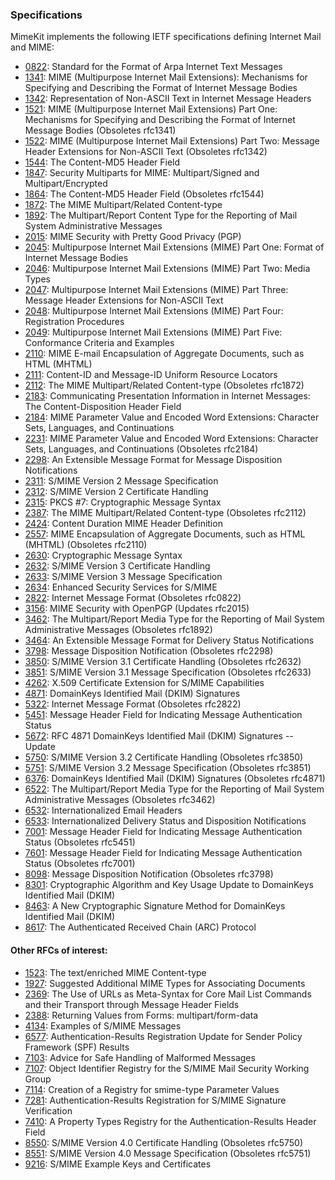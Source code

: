 ### Specifications

MimeKit implements the following IETF specifications defining Internet Mail and MIME:

* [0822](https://tools.ietf.org/html/rfc0822): Standard for the Format of Arpa Internet Text Messages
* [1341](https://tools.ietf.org/html/rfc1341): MIME (Multipurpose Internet Mail Extensions): Mechanisms for Specifying and Describing the Format of Internet Message Bodies
* [1342](https://tools.ietf.org/html/rfc1342): Representation of Non-ASCII Text in Internet Message Headers
* [1521](https://tools.ietf.org/html/rfc1521): MIME (Multipurpose Internet Mail Extensions) Part One: Mechanisms for Specifying and Describing the Format of Internet Message Bodies (Obsoletes rfc1341)
* [1522](https://tools.ietf.org/html/rfc1522): MIME (Multipurpose Internet Mail Extensions) Part Two: Message Header Extensions for Non-ASCII Text (Obsoletes rfc1342)
* [1544](https://tools.ietf.org/html/rfc1544): The Content-MD5 Header Field
* [1847](https://tools.ietf.org/html/rfc1847): Security Multiparts for MIME: Multipart/Signed and Multipart/Encrypted
* [1864](https://tools.ietf.org/html/rfc1864): The Content-MD5 Header Field (Obsoletes rfc1544)
* [1872](https://tools.ietf.org/html/rfc1872): The MIME Multipart/Related Content-type
* [1892](https://tools.ietf.org/html/rfc1892): The Multipart/Report Content Type for the Reporting of  Mail System Administrative Messages
* [2015](https://tools.ietf.org/html/rfc2015): MIME Security with Pretty Good Privacy (PGP)
* [2045](https://tools.ietf.org/html/rfc2045): Multipurpose Internet Mail Extensions (MIME) Part One: Format of Internet Message Bodies
* [2046](https://tools.ietf.org/html/rfc2046): Multipurpose Internet Mail Extensions (MIME) Part Two: Media Types
* [2047](https://tools.ietf.org/html/rfc2047): Multipurpose Internet Mail Extensions (MIME) Part Three: Message Header Extensions for Non-ASCII Text
* [2048](https://tools.ietf.org/html/rfc2048): Multipurpose Internet Mail Extensions (MIME) Part Four: Registration Procedures
* [2049](https://tools.ietf.org/html/rfc2049): Multipurpose Internet Mail Extensions (MIME) Part Five: Conformance Criteria and Examples
* [2110](https://tools.ietf.org/html/rfc2110): MIME E-mail Encapsulation of Aggregate Documents, such as HTML (MHTML)
* [2111](https://tools.ietf.org/html/rfc2111): Content-ID and Message-ID Uniform Resource Locators
* [2112](https://tools.ietf.org/html/rfc2112): The MIME Multipart/Related Content-type (Obsoletes rfc1872)
* [2183](https://tools.ietf.org/html/rfc2183): Communicating Presentation Information in Internet Messages: The Content-Disposition Header Field
* [2184](https://tools.ietf.org/html/rfc2184): MIME Parameter Value and Encoded Word Extensions: Character Sets, Languages, and Continuations
* [2231](https://tools.ietf.org/html/rfc2231): MIME Parameter Value and Encoded Word Extensions: Character Sets, Languages, and Continuations (Obsoletes rfc2184)
* [2298](https://tools.ietf.org/html/rfc2298): An Extensible Message Format for Message Disposition Notifications
* [2311](https://tools.ietf.org/html/rfc2311): S/MIME Version 2 Message Specification
* [2312](https://tools.ietf.org/html/rfc2312): S/MIME Version 2 Certificate Handling
* [2315](https://tools.ietf.org/html/rfc2315): PKCS #7: Cryptographic Message Syntax
* [2387](https://tools.ietf.org/html/rfc2387): The MIME Multipart/Related Content-type (Obsoletes rfc2112)
* [2424](https://tools.ietf.org/html/rfc2424): Content Duration MIME Header Definition
* [2557](https://tools.ietf.org/html/rfc2557): MIME Encapsulation of Aggregate Documents, such as HTML (MHTML) (Obsoletes rfc2110)
* [2630](https://tools.ietf.org/html/rfc2630): Cryptographic Message Syntax
* [2632](https://tools.ietf.org/html/rfc2632): S/MIME Version 3 Certificate Handling
* [2633](https://tools.ietf.org/html/rfc2633): S/MIME Version 3 Message Specification
* [2634](https://tools.ietf.org/html/rfc2634): Enhanced Security Services for S/MIME
* [2822](https://tools.ietf.org/html/rfc2822): Internet Message Format (Obsoletes rfc0822)
* [3156](https://tools.ietf.org/html/rfc3156): MIME Security with OpenPGP (Updates rfc2015)
* [3462](https://tools.ietf.org/html/rfc3462): The Multipart/Report Media Type for the Reporting of Mail System Administrative Messages (Obsoletes rfc1892)
* [3464](https://tools.ietf.org/html/rfc3464): An Extensible Message Format for Delivery Status Notifications
* [3798](https://tools.ietf.org/html/rfc3798): Message Disposition Notification (Obsoletes rfc2298)
* [3850](https://tools.ietf.org/html/rfc3850): S/MIME Version 3.1 Certificate Handling (Obsoletes rfc2632)
* [3851](https://tools.ietf.org/html/rfc3851): S/MIME Version 3.1 Message Specification (Obsoletes rfc2633)
* [4262](https://tools.ietf.org/html/rfc4262): X.509 Certificate Extension for S/MIME Capabilities
* [4871](https://tools.ietf.org/html/rfc4871): DomainKeys Identified Mail (DKIM) Signatures
* [5322](https://tools.ietf.org/html/rfc5322): Internet Message Format (Obsoletes rfc2822)
* [5451](https://tools.ietf.org/html/rfc5451): Message Header Field for Indicating Message Authentication Status
* [5672](https://tools.ietf.org/html/rfc5672): RFC 4871 DomainKeys Identified Mail (DKIM) Signatures -- Update
* [5750](https://tools.ietf.org/html/rfc5750): S/MIME Version 3.2 Certificate Handling (Obsoletes rfc3850)
* [5751](https://tools.ietf.org/html/rfc5751): S/MIME Version 3.2 Message Specification (Obsoletes rfc3851)
* [6376](https://tools.ietf.org/html/rfc6376): DomainKeys Identified Mail (DKIM) Signatures (Obsoletes rfc4871)
* [6522](https://tools.ietf.org/html/rfc6522): The Multipart/Report Media Type for the Reporting of Mail System Administrative Messages (Obsoletes rfc3462)
* [6532](https://tools.ietf.org/html/rfc6532): Internationalized Email Headers
* [6533](https://tools.ietf.org/html/rfc6533): Internationalized Delivery Status and Disposition Notifications
* [7001](https://tools.ietf.org/html/rfc7001): Message Header Field for Indicating Message Authentication Status (Obsoletes rfc5451)
* [7601](https://tools.ietf.org/html/rfc7601): Message Header Field for Indicating Message Authentication Status (Obsoletes rfc7001)
* [8098](https://tools.ietf.org/html/rfc8098): Message Disposition Notification (Obsoletes rfc3798)
* [8301](https://tools.ietf.org/html/rfc8301): Cryptographic Algorithm and Key Usage Update to DomainKeys Identified Mail (DKIM)
* [8463](https://tools.ietf.org/html/rfc8463): A New Cryptographic Signature Method for DomainKeys Identified Mail (DKIM)
* [8617](https://tools.ietf.org/html/rfc8617): The Authenticated Received Chain (ARC) Protocol

#### Other RFCs of interest:

* [1523](https://tools.ietf.org/html/rfc1523): The text/enriched MIME Content-type
* [1927](https://tools.ietf.org/html/rfc1927): Suggested Additional MIME Types for Associating Documents
* [2369](https://tools.ietf.org/html/rfc2369): The Use of URLs as Meta-Syntax for Core Mail List Commands and their Transport through Message Header Fields
* [2388](https://tools.ietf.org/html/rfc2388): Returning Values from Forms: multipart/form-data
* [4134](https://tools.ietf.org/html/rfc4134): Examples of S/MIME Messages
* [6577](https://tools.ietf.org/html/rfc6577): Authentication-Results Registration Update for Sender Policy Framework (SPF) Results
* [7103](https://tools.ietf.org/html/rfc7103): Advice for Safe Handling of Malformed Messages
* [7107](https://tools.ietf.org/html/rfc7107): Object Identifier Registry for the S/MIME Mail Security Working Group
* [7114](https://tools.ietf.org/html/rfc7114): Creation of a Registry for smime-type Parameter Values
* [7281](https://tools.ietf.org/html/rfc7281): Authentication-Results Registration for S/MIME Signature Verification
* [7410](https://tools.ietf.org/html/rfc7410): A Property Types Registry for the Authentication-Results Header Field
* [8550](https://tools.ietf.org/html/rfc8550): S/MIME Version 4.0 Certificate Handling (Obsoletes rfc5750)
* [8551](https://tools.ietf.org/html/rfc8551): S/MIME Version 4.0 Message Specification (Obsoletes rfc5751)
* [9216](https://tools.ietf.org/html/rfc9216): S/MIME Example Keys and Certificates